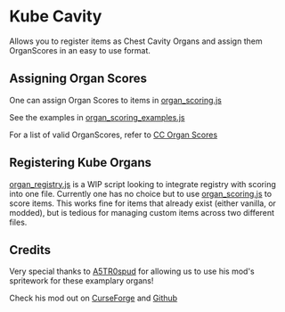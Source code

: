 # Kube Cavity
Allows you to register items as Chest Cavity Organs and assign them OrganScores in an easy to use format.
## Assigning Organ Scores
One can assign Organ Scores to items in [organ_scoring.js](https://github.com/aethaerya/KubeCavity/blob/dcfadb1e99e409db9b44629abd69334e9ce95be7/server_scripts/organ_scoring.js)

See the examples in [organ_scoring_examples.js](https://github.com/aethaerya/KubeCavity/blob/dcfadb1e99e409db9b44629abd69334e9ce95be7/server_scripts/organ_scoring_examples.js)

For a list of valid OrganScores, refer to [CC Organ Scores](https://github.com/Tigereye504/chestcavity/blob/master/src/main/java/net/tigereye/chestcavity/registration/CCOrganScores.java)

## Registering Kube Organs
[organ_registry.js](https://github.com/aethaerya/KubeCavity/blob/dcfadb1e99e409db9b44629abd69334e9ce95be7/startup_scripts/organ_registry.js) is a WIP script looking to integrate registry with scoring into one file. Currently one has no choice but to use [organ_scoring.js](https://github.com/aethaerya/KubeCavity/blob/dcfadb1e99e409db9b44629abd69334e9ce95be7/server_scripts/organ_scoring.js) to score items. This works fine for items that already exist (either vanilla, or modded), but is tedious for managing custom items across two different files.

## Credits
Very special thanks to [A5TR0spud](https://github.com/A5TR0spud) for allowing us to use his mod's spritework for these examplary organs!

Check his mod out on [CurseForge](https://www.curseforge.com/minecraft/mc-mods/ccastroadds) and [Github](https://github.com/A5TR0spud/chest-cavity-astro-adds)
